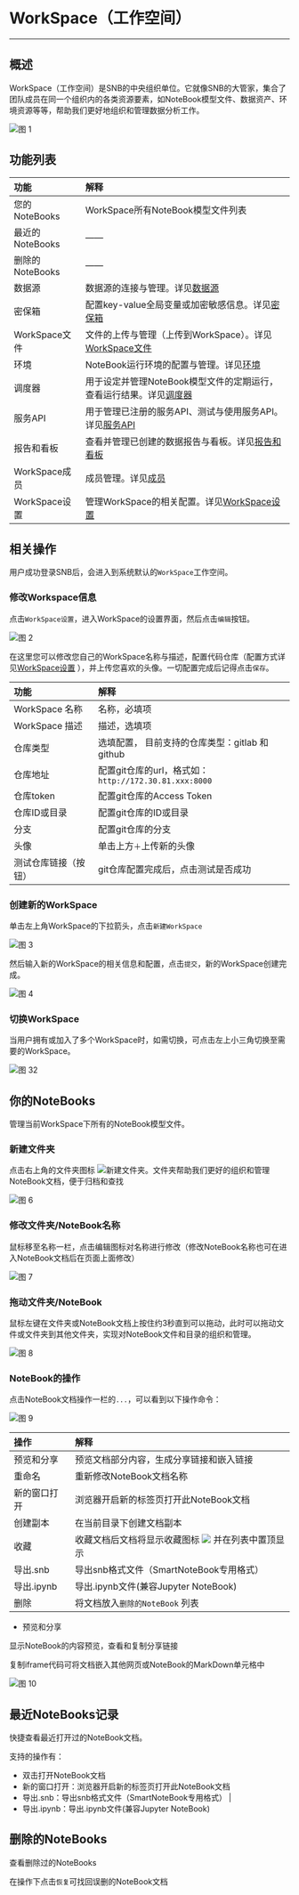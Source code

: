 # WorkSpace（工作空间）
---

## 概述
<!-- 是什么 -->

WorkSpace（工作空间）是SNB的中央组织单位。它就像SNB的大管家，集合了团队成员在同一个组织内的各类资源要素，如NoteBook模型文件、数据资产、环境资源等等，帮助我们更好地组织和管理数据分析工作。


<!-- ![图 1](../images/workspacenew.png)   -->

![图 1](../images/8cfdd55aa45d63d6aa10386b3c2ae537a13bd114f55ac1298cc3b955eec67ddf.png)  


<!-- 功能概览 -->

## 功能列表

| 功能 | 解释 | 
| :-----| :---- | 
| 您的NoteBooks | WorkSpace所有NoteBook模型文件列表 | 
| 最近的NoteBooks | —— | 
| 删除的NoteBooks | —— | 
| 数据源 | 数据源的连接与管理。详见<a href="./DataSource.md" title="数据源">数据源</a> | 
| 密保箱 | 配置key-value全局变量或加密敏感信息。详见<a href="./Encryption.md" title="密保箱">密保箱</a> | 
| WorkSpace文件 | 文件的上传与管理（上传到WorkSpace）。详见<a href="./Files.md" title="文件">WorkSpace文件</a> | 
| 环境 | NoteBook运行环境的配置与管理。详见<a href="./Environment.md" title="环境">环境</a> | 
| 调度器 | 用于设定并管理NoteBook模型文件的定期运行，查看运行结果。详见<a href="./Schedule.md" title="调度器">调度器</a> | 
| 服务API | 用于管理已注册的服务API、测试与使用服务API。详见<a href="./FassService.md" title="服务API">服务API</a> | 
| 报告和看板 | 查看并管理已创建的数据报告与看板。详见<a href="./Dashboard.md" title="报告和看板">报告和看板</a> | 
| WorkSpace成员 | 成员管理。详见<a href="./Groups.md" title="成员">成员</a> | 
| WorkSpace设置 | 管理WorkSpace的相关配置。详见<a href="./Settings.md" title="设置">WorkSpace设置</a> | 

<!-- 操作类型 -->

## 相关操作

用户成功登录SNB后，会进入到系统默认的`WorkSpace`工作空间。

###  修改Workspace信息

点击`WorkSpace设置`，进入WorkSpace的设置界面，然后点击`编辑`按钮。


<!-- ![图 1](../images/edit_workspce.png)   -->
![图 2](../images/f959b281c870e85ee4160eff66b038ebbf58625ac55aa20dc96b230ea3c6097f.png)  

在这里您可以修改您自己的WorkSpace名称与描述，配置代码仓库（配置方式详见<a href="./Settings.md/#git" title="Workspace设置">WorkSpace设置</a> ），并上传您喜欢的头像。一切配置完成后记得点击`保存`。

| 功能 | 解释 | 
| :-----| :---- | 
| WorkSpace 名称 | 名称，必填项 | 
| WorkSpace 描述 | 描述，选填项 | 
| 仓库类型 | 选填配置， 目前支持的仓库类型：gitlab 和 github| 
| 仓库地址 | 配置git仓库的url，格式如：`http://172.30.81.xxx:8000`| 
| 仓库token | 配置git仓库的Access Token | 
| 仓库ID或目录 | 配置git仓库的ID或目录 | 
| 分支 | 配置git仓库的分支 | 
| 头像 | 单击上方`＋`上传新的头像 | 
| 测试仓库链接（按钮） | git仓库配置完成后，点击测试是否成功 |

### 创建新的WorkSpace

单击左上角WorkSpace的下拉箭头，点击`新建WorkSpace`

<!-- ![图 30](../images/ebe4eaf923218346d5e34fa8aa77c9300b583c915900af3551e9352adbd31c4f.png)   -->

![图 3](../images/925a98830bf28a3d1a97e65e0004f9a271a2539019f46af5da96c1b1f06cdd08.png)  


然后输入新的WorkSpace的相关信息和配置，点击`提交`，新的WorkSpace创建完成。

![图 4](../images/newws.png)  

### 切换WorkSpace

当用户拥有或加入了多个WorkSpace时，如需切换，可点击左上小三角切换至需要的WorkSpace。

![图 32](../images/80283774bbf123ed04218037a88244366d13bf6376f50a91011a1dd7e83f323e.png)  


## 你的NoteBooks

管理当前WorkSpace下所有的NoteBook模型文件。


### 新建文件夹

<p>点击右上角的文件夹图标 <img src="../images/newfolder.png"  style="display: inline-block;padding:0px;border:0px"  />新建文件夹。文件夹帮助我们更好的组织和管理NoteBook文档，便于归档和查找</p>

![图 6](../images/folders.png)  

### 修改文件夹/NoteBook名称

鼠标移至名称一栏，点击编辑图标对名称进行修改（修改NoteBook名称也可在进入NoteBook文档后在页面上面修改）

![图 7](../images/editnames.png)  

### 拖动文件夹/NoteBook

鼠标左键在文件夹或NoteBook文档上按住约3秒直到可以拖动，此时可以拖动文件或文件夹到其他文件夹，实现对NoteBook文件和目录的组织和管理。

![图 8](../images/dragfile.png)  

### NoteBook的操作

点击NoteBook文档操作一栏的`...`，可以看到以下操作命令：

![图 9](../images/notebook_op.png)  

| 操作 | 解释 | 
| :-----| :---- | 
| 预览和分享 | 预览文档部分内容，生成分享链接和嵌入链接 | 
| 重命名 | 重新修改NoteBook文档名称 | 
| 新的窗口打开 |浏览器开启新的标签页打开此NoteBook文档| 
| 创建副本 | 在当前目录下创建文档副本| 
| 收藏 | 收藏文档后文档将显示收藏图标 <img src="../images/collecticon.png"  style="display: inline-block;padding:0px;border:0px"  /> 并在列表中置顶显示| 
| 导出.snb | 导出snb格式文件（SmartNoteBook专用格式） | 
| 导出.ipynb | 导出.ipynb文件(兼容Jupyter NoteBook) | 
| 删除 | 将文档放入`删除的NoteBook` 列表|

- 预览和分享

显示NoteBook的内容预览，查看和复制分享链接

复制iframe代码可将文档嵌入其他网页或NoteBook的MarkDown单元格中

![图 10](../images/shareandsee.png)  

## 最近NoteBooks记录

快捷查看最近打开过的NoteBook文档。

支持的操作有：

- 双击打开NoteBook文档
- 新的窗口打开：浏览器开启新的标签页打开此NoteBook文档
- 导出.snb：导出snb格式文件（SmartNoteBook专用格式） | 
- 导出.ipynb：导出.ipynb文件(兼容Jupyter NoteBook)

<!-- ## 分享给你的NoteBooks

查看其他成员分享给你的NoteBooks（建设中） -->

## 删除的NoteBooks

查看删除过的NoteBooks

在操作下点击`恢复`可找回误删的NoteBook文档
